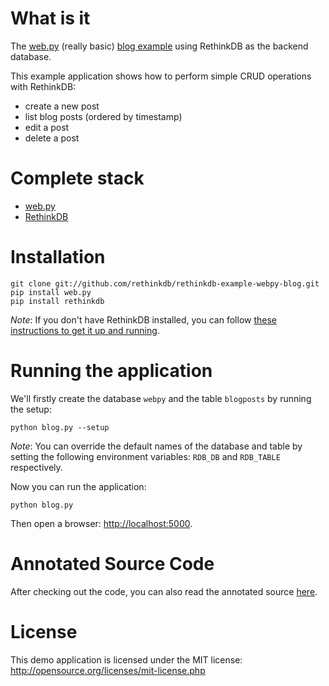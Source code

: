 # What is it #

The [web.py](http://webpy.org/) (really basic) [blog example](http://webpy.org/src/blog/0.3) 
using RethinkDB as the backend database.

This example application shows how to perform simple CRUD operations with RethinkDB:

*   create a new post
*   list blog posts (ordered by timestamp)
*   edit a post
*   delete a post

# Complete stack #

*   [web.py](http://webpy.org/)
*   [RethinkDB](http://www.rethinkdb.com)

# Installation #

```
git clone git://github.com/rethinkdb/rethinkdb-example-webpy-blog.git
pip install web.py
pip install rethinkdb
```

_Note_: If you don't have RethinkDB installed, you can follow [these instructions to get it up and running](http://www.rethinkdb.com/docs/install/).

# Running the application #

We'll firstly create the database `webpy` and the table `blogposts` by running the setup:

```
python blog.py --setup
```

_Note_: You can override the default names of the database and table by setting the following
environment variables: `RDB_DB` and `RDB_TABLE` respectively.

Now you can run the application:

```
python blog.py
```

Then open a browser: <http://localhost:5000>.


# Annotated Source Code #

After checking out the code, you can also read the annotated source [here](http://www.rethinkdb.com/docs/examples/webpy-blog/).

# License #

This demo application is licensed under the MIT license: <http://opensource.org/licenses/mit-license.php>